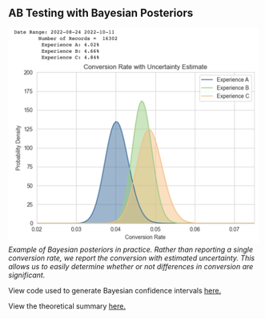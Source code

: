 ## AB Testing with Bayesian Posteriors

<img src = 'sample_distributions.png' width=500>*Example of Bayesian posteriors in practice. Rather than reporting a single conversion rate, we report the conversion with estimated uncertainty. This allows us to easily determine whether or not differences in conversion are significant.*

View code used to generate Bayesian confidence intervals [here.](https://github.com/jakehanson/jakehanson.github.io/blob/master/Portfolio/AB%20Testing%20With%20Bayesian%20Posteriors/Bayesian%20Confidence%20Intervals%20-%20Portfolio.ipynb)

View the theoretical summary [here.](https://github.com/jakehanson/jakehanson.github.io/blob/master/Portfolio/AB%20Testing%20With%20Bayesian%20Posteriors/bayesian_inference_in_AB_testing.pdf)

